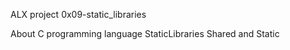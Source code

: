 ALX project 0x09-static_libraries

About C programming language StaticLibraries
    Shared and Static 